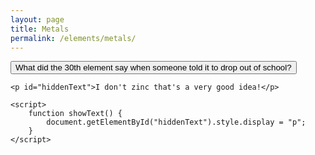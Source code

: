 ```yaml
---
layout: page
title: Metals
permalink: /elements/metals/
---
```


<html lang="en">
    <style>
        #hiddenText {
            display: none;
            margin-top: 20px;
            font-size: 18px;
            color: green;
        }
    </style>
<body>
    <button onclick="showText()">What did the 30th element say when someone told it to drop out of school?</button>

    <p id="hiddenText">I don't zinc that's a very good idea!</p>

    <script>
        function showText() {
            document.getElementById("hiddenText").style.display = "p";
        }
    </script>
</body>
</html>

